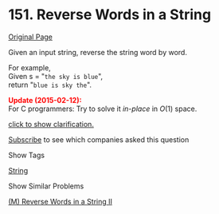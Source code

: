 # 151. Reverse Words in a String

[Original Page](https://leetcode.com/problems/reverse-words-in-a-string/)

Given an input string, reverse the string word by word.

For example,  
Given s = "`the sky is blue`",  
return "`blue is sky the`".

**<font color="red">Update (2015-02-12):</font>**  
For C programmers: Try to solve it _in-place_ in _O_(1) space.

[click to show clarification.](#)

<div class="spoilers" style="display: none;">**Clarification:**

*   What constitutes a word?  
    A sequence of non-space characters constitutes a word.
*   Could the input string contain leading or trailing spaces?  
    Yes. However, your reversed string should not contain leading or trailing spaces.
*   How about multiple spaces between two words?  
    Reduce them to a single space in the reversed string.

</div>

<div>

[Subscribe](/subscribe/) to see which companies asked this question

</div>

<div>

<div id="tags" class="btn btn-xs btn-warning">Show Tags</div>

<span class="hidebutton">[String](/tag/string/)</span></div>

<div>

<div id="similar" class="btn btn-xs btn-warning">Show Similar Problems</div>

<span class="hidebutton">[(M) Reverse Words in a String II](/problems/reverse-words-in-a-string-ii/)</span></div>